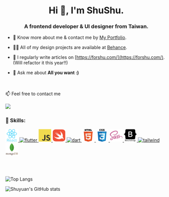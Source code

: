 <h1 align="center">Hi 👋, I'm ShuShu.</h1>
<h3 align="center">A frontend developer & UI designer from Taiwan.</h3>

- 📄 Know more about me & contact me by [My Portfolio](https://shuyuanchuang.com/).

- 👨‍💻 All of my design projects are available at [Behance](https://www.behance.net/annie55063bf69).

- 📝 I regularly write articles on [https://forshu.com/](https://forshu.com/). (Will refactor it this year!!)

- 💬 Ask me about **All you want :)**

<br></br>
📫 Feel free to contact me
  <br></br>
  <a href="mailto:shuyuan010829@gmail.com">
      <img src="https://img.shields.io/badge/-mail-red?style=for-the-badge&logo=gmail&logoColor=white"/>
  </a>

<h3>🔧 Skills:</h3>
  <p> 
    <a href="https://reactjs.org/" target="_blank"> 
      <img src="https://raw.githubusercontent.com/devicons/devicon/master/icons/react/react-original-wordmark.svg" alt="react" width="40" height="40"/>         </a> 
   <a href="https://flutter.dev" target="_blank" rel="noreferrer"> <img src="https://www.vectorlogo.zone/logos/flutterio/flutterio-icon.svg" alt="flutter" width="40" height="40"/>
    </a> 
    <a href="https://developer.mozilla.org/en-US/docs/Web/JavaScript" target="_blank" rel="noreferrer"> <img src="https://raw.githubusercontent.com/devicons/devicon/master/icons/javascript/javascript-original.svg" alt="javascript" width="40" height="40"/> 
    </a>
    <a href="https://developer.apple.com/swift/" target="_blank" rel="noreferrer"> <img src="https://raw.githubusercontent.com/devicons/devicon/master/icons/swift/swift-original.svg" alt="swift" width="40" height="40"/> 
    </a>
    <a href="https://dart.dev" target="_blank" rel="noreferrer"> <img src="https://www.vectorlogo.zone/logos/dartlang/dartlang-icon.svg" alt="dart" width="40" height="40"/> 
    </a>
    <a href="https://www.w3.org/html/" target="_blank"> 
      <img src="https://raw.githubusercontent.com/devicons/devicon/master/icons/html5/html5-original-wordmark.svg" alt="html5" width="40" height="40"/>         </a>
    <a href="https://www.w3schools.com/css/" target="_blank"> 
      <img src="https://raw.githubusercontent.com/devicons/devicon/master/icons/css3/css3-original-wordmark.svg" alt="css3" width="40" height="40"/>
    </a>
    <a href="https://sass-lang.com" target="_blank"> 
      <img src="https://raw.githubusercontent.com/devicons/devicon/master/icons/sass/sass-original.svg" alt="sass" width="40" height="40"/> 
    </a>
    <a href="https://getbootstrap.com" target="_blank"> 
      <img src="https://raw.githubusercontent.com/devicons/devicon/master/icons/bootstrap/bootstrap-plain-wordmark.svg" alt="bootstrap" width="40" height="40"/> 
    </a>
    <a href="https://tailwindcss.com/" target="_blank" rel="noreferrer"> <img src="https://www.vectorlogo.zone/logos/tailwindcss/tailwindcss-icon.svg" alt="tailwind" width="40" height="40"/> 
    </a>
    <a href="https://www.mongodb.com/" target="_blank"> 
      <img src="https://raw.githubusercontent.com/devicons/devicon/master/icons/mongodb/mongodb-original-wordmark.svg" alt="mongodb" width="40" height="40"/> 
    </a> 
 
  </p>

<br></br>

![Top Langs](https://github-readme-stats.vercel.app/api/top-langs/?username=SHUSHU010829&theme=light&layout=compact)

![Shuyuan's GitHub stats](https://github-readme-stats.vercel.app/api?username=SHUSHU010829&count_private=true&show_icons=true&theme=light)
<br />

<!-- <div > 
  <h4>Visitor count</h4>
  <img src="https://profile-counter.glitch.me/FOR-Shu/count.svg" />
</div> -->
  
